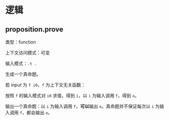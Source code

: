 # 逻辑

## proposition.prove

类型：function

上下文访问模式：可变

输入模式：`.t .`

生成一个真命题。

若 input 为 `f i0`，`f` 为上下文无关函数：

按照 `f` 的输入模式对 `i0` 求值，得到 `i`，以 `i` 为输入调用 `f`，得到 `o`。

输出一个真命题：以 `i` 为输入调用 `f`，**可以**输出 `o`。真命题并不保证每次以 `i` 为输入调用 `f`，都会输出 `o`。
